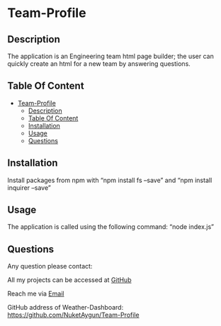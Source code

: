 # Team-Profile

## Description
The application is an Engineering team html page builder; the user can quickly create an html for a new team by answering questions.

## Table Of Content

- [Team-Profile](#team-profile)
  - [Description](#description)
  - [Table Of Content](#table-of-content)
  - [Installation](#installation)
  - [Usage](#usage)
  - [Questions](#questions)

  
## Installation

Install packages from npm with “npm install fs –save” and  “npm install inquirer –save”


## Usage

The application is called using the following command: “node index.js”

## Questions

Any question please contact:

All my projects can be accessed at [GitHub](https://github.com/NuketAygun)

Reach me via [Email](mailto:nukumoonday@gmail.com)

GitHub address of Weather-Dashboard:
https://github.com/NuketAygun/Team-Profile


